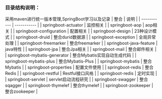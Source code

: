                                               
### 目录结构说明：
采用maven进行统一版本管理,SpringBoot学习以及记录
| 整合      | 说明 |
| ----------- | ----------- |
| springboot-actuator      | 监控相关       |
| springboot-aop   | aop相关        |
| springboot-configuration      | 配置相关       |
| springboot-design   | 23种设计模式        |
| springboot-druid      | 整合durid数据源       |
| springboot-exception   | 全局异常处理        |
| springboot-freemarker      | 整合freemarker       |
| springboot-java-feature   | java特性        |
| springboot-jpa      | 整合Jpa相关       |
| springboot-mail   | 整合邮件相关        |
| springboot-mybatis-generator      | 整合Mybatis实现自动生成代码       |
| springboot-mybatis-plus   | 整合Mybatis-Plus        |
| springboot-mybatis      | 整合Mybatis       |
| springboot-properties   | 配置文件使用        |
| springboot-redis      | 整合Redis       |
| springboot-restful   |   Restful接口风格      |
| springboot-redis      | 定时实现       |
| springboot-servlet   | servlet启动流程研究        |
| springboot-swagger     | 整合sqagger       |
| springboot-thymelef   | 整合thymelef        |
| springboot-zookeeper      | 整合zookeeper       |
